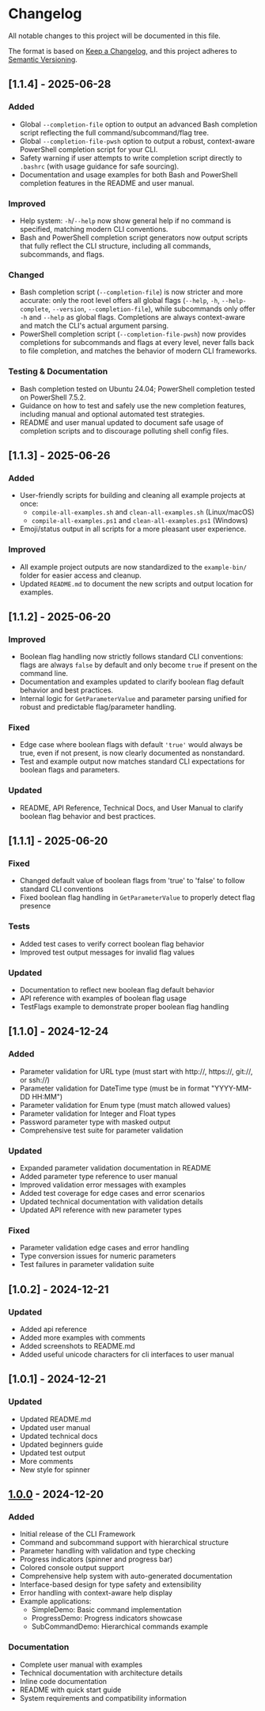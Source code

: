 # Changelog

All notable changes to this project will be documented in this file.

The format is based on [Keep a Changelog](https://keepachangelog.com/en/1.0.0/),
and this project adheres to [Semantic Versioning](https://semver.org/spec/v2.0.0.html).

## [1.1.4] - 2025-06-28

### Added
- Global `--completion-file` option to output an advanced Bash completion script reflecting the full command/subcommand/flag tree.
- Global `--completion-file-pwsh` option to output a robust, context-aware PowerShell completion script for your CLI.
- Safety warning if user attempts to write completion script directly to `.bashrc` (with usage guidance for safe sourcing).
- Documentation and usage examples for both Bash and PowerShell completion features in the README and user manual.

### Improved
- Help system: `-h`/`--help` now show general help if no command is specified, matching modern CLI conventions.
- Bash and PowerShell completion script generators now output scripts that fully reflect the CLI structure, including all commands, subcommands, and flags.

### Changed
- Bash completion script (`--completion-file`) is now stricter and more accurate: only the root level offers all global flags (`--help`, `-h`, `--help-complete`, `--version`, `--completion-file`), while subcommands only offer `-h` and `--help` as global flags. Completions are always context-aware and match the CLI's actual argument parsing.
- PowerShell completion script (`--completion-file-pwsh`) now provides completions for subcommands and flags at every level, never falls back to file completion, and matches the behavior of modern CLI frameworks.

### Testing & Documentation
- Bash completion tested on Ubuntu 24.04; PowerShell completion tested on PowerShell 7.5.2.
- Guidance on how to test and safely use the new completion features, including manual and optional automated test strategies.
- README and user manual updated to document safe usage of completion scripts and to discourage polluting shell config files.

## [1.1.3] - 2025-06-26

### Added
- User-friendly scripts for building and cleaning all example projects at once:
  - `compile-all-examples.sh` and `clean-all-examples.sh` (Linux/macOS)
  - `compile-all-examples.ps1` and `clean-all-examples.ps1` (Windows)
- Emoji/status output in all scripts for a more pleasant user experience.

### Improved
- All example project outputs are now standardized to the `example-bin/` folder for easier access and cleanup.
- Updated `README.md` to document the new scripts and output location for examples.

## [1.1.2] - 2025-06-20

### Improved
- Boolean flag handling now strictly follows standard CLI conventions: flags are always `false` by default and only become `true` if present on the command line.
- Documentation and examples updated to clarify boolean flag default behavior and best practices.
- Internal logic for `GetParameterValue` and parameter parsing unified for robust and predictable flag/parameter handling.

### Fixed
- Edge case where boolean flags with default `'true'` would always be true, even if not present, is now clearly documented as nonstandard.
- Test and example output now matches standard CLI expectations for boolean flags and parameters.

### Updated
- README, API Reference, Technical Docs, and User Manual to clarify boolean flag behavior and best practices.

## [1.1.1] - 2025-06-20

### Fixed
- Changed default value of boolean flags from 'true' to 'false' to follow standard CLI conventions
- Fixed boolean flag handling in `GetParameterValue` to properly detect flag presence

### Tests
- Added test cases to verify correct boolean flag behavior
- Improved test output messages for invalid flag values

### Updated
- Documentation to reflect new boolean flag default behavior
- API reference with examples of boolean flag usage
- TestFlags example to demonstrate proper boolean flag handling

## [1.1.0] - 2024-12-24

### Added
- Parameter validation for URL type (must start with http://, https://, git://, or ssh://)
- Parameter validation for DateTime type (must be in format "YYYY-MM-DD HH:MM")
- Parameter validation for Enum type (must match allowed values)
- Parameter validation for Integer and Float types
- Password parameter type with masked output
- Comprehensive test suite for parameter validation

### Updated
- Expanded parameter validation documentation in README
- Added parameter type reference to user manual
- Improved validation error messages with examples
- Added test coverage for edge cases and error scenarios
- Updated technical documentation with validation details
- Updated API reference with new parameter types

### Fixed
- Parameter validation edge cases and error handling
- Type conversion issues for numeric parameters
- Test failures in parameter validation suite


## [1.0.2] - 2024-12-21

### Updated

- Added api reference
- Added more examples with comments
- Added screenshots to README.md
- Added useful unicode characters for cli interfaces to user manual

## [1.0.1] - 2024-12-21

### Updated

- Updated README.md
- Updated user manual
- Updated technical docs
- Updated beginners guide 
- Updated test output
- More comments
- New style for spinner


## [1.0.0] - 2024-12-20

### Added
- Initial release of the CLI Framework
- Command and subcommand support with hierarchical structure
- Parameter handling with validation and type checking
- Progress indicators (spinner and progress bar)
- Colored console output support
- Comprehensive help system with auto-generated documentation
- Interface-based design for type safety and extensibility
- Error handling with context-aware help display
- Example applications:
  - SimpleDemo: Basic command implementation
  - ProgressDemo: Progress indicators showcase
  - SubCommandDemo: Hierarchical commands example

### Documentation
- Complete user manual with examples
- Technical documentation with architecture details
- Inline code documentation
- README with quick start guide
- System requirements and compatibility information

[1.0.0]: https://github.com/ikelaiah/cli-fp/releases/tag/v1.0.0

